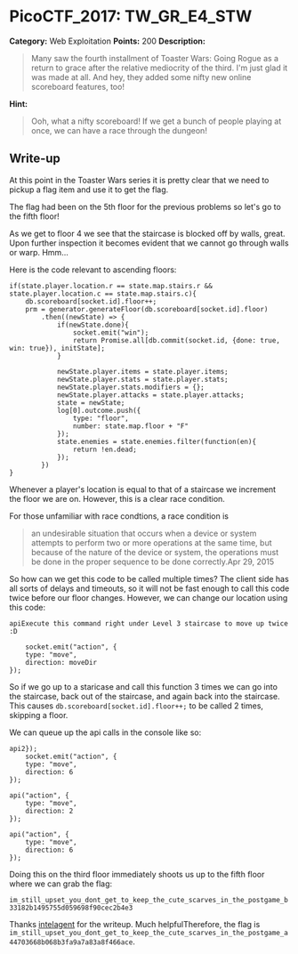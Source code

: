# PicoCTF_2017: TW_GR_E4_STW

**Category:** Web Exploitation
**Points:** 200
**Description:**

>Many saw the fourth installment of Toaster Wars: Going Rogue as a return to grace after the relative mediocrity of the third. I'm just glad it was made at all. And hey, they added some nifty new online scoreboard features, too!

**Hint:**

>Ooh, what a nifty scoreboard! If we get a bunch of people playing at once, we can have a race through the dungeon!

## Write-up

At this point in the Toaster Wars series it is pretty clear that we need to pickup a flag item and use it to get the flag.

The flag had been on the 5th floor for the previous problems so let's go to the fifth floor!

As we get to floor 4 we see that the staircase is blocked off by walls, great. Upon further inspection it becomes evident that we cannot go through walls or warp. Hmm...

Here is the code relevant to ascending floors:

```
if(state.player.location.r == state.map.stairs.r && state.player.location.c == state.map.stairs.c){
    db.scoreboard[socket.id].floor++;
    prm = generator.generateFloor(db.scoreboard[socket.id].floor)
        .then((newState) => {
            if(newState.done){
                socket.emit("win");
                return Promise.all[db.commit(socket.id, {done: true, win: true}), initState];
            }

            newState.player.items = state.player.items;
            newState.player.stats = state.player.stats;
            newState.player.stats.modifiers = {};
            newState.player.attacks = state.player.attacks;
            state = newState;
            log[0].outcome.push({
                type: "floor",
                number: state.map.floor + "F"
            });
            state.enemies = state.enemies.filter(function(en){
                return !en.dead;
            });
        })
}

```

Whenever a player's location is equal to that of a staircase we increment the floor we are on. However, this is a clear race condition.

For those unfamiliar with race condtions, a race condition is

> an undesirable situation that occurs when a device or system attempts to perform two or more operations at the same time, but because of the nature of the device or system, the operations must be done in the proper sequence to be done correctly.Apr 29, 2015

So how can we get this code to be called multiple times? The client side has all sorts of delays and timeouts, so it will not be fast enough to call this code twice before our floor changes. However, we can change our location using this code:

```
apiExecute this command right under Level 3 staircase to move up twice :D
    
    socket.emit("action", {
    type: "move",
    direction: moveDir
});

```

So if we go up to a staricase and call this function 3 times we can go into the staircase, back out of the staircase, and again back into the staircase. This causes  `db.scoreboard[socket.id].floor++;`  to be called 2 times, skipping a floor.

We can queue up the api calls in the console like so:

```
api2});
    socket.emit("action", {
    type: "move",
    direction: 6
});

api("action", {
    type: "move",
    direction: 2
});

api("action", {
    type: "move",
    direction: 6
});

```

Doing this on the third floor immediately shoots us up to the fifth floor where we can grab the flag:

`im_still_upset_you_dont_get_to_keep_the_cute_scarves_in_the_postgame_b33182b1495755d059698f90cec2b4e3`

Thanks [intelagent](https://hgarrereyn.gitbooks.io/th3g3ntl3man-ctf-writeups/content/2017/picoCTF_2017/problems/web/tw_gr_e4_stw/tw_gr_e4_stw.html) for the writeup. Much helpfulTherefore, the flag is `im_still_upset_you_dont_get_to_keep_the_cute_scarves_in_the_postgame_a44703668b068b3fa9a7a83a8f466ace`.
<!--stackedit_data:
eyJoaXN0b3J5IjpbMjEyOTUsLTE0NjY3MzMxNzRdfQ==
-->